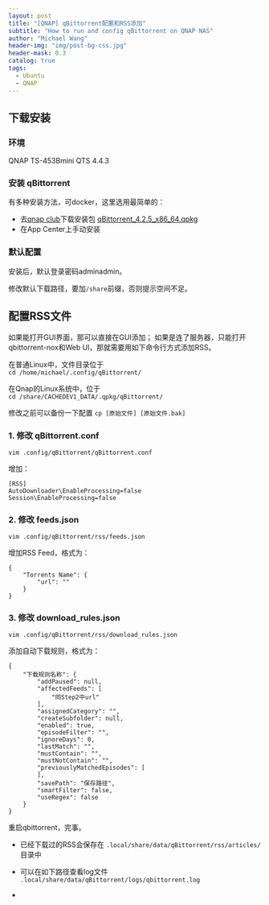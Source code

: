 ```yaml
---
layout: post
title: "[QNAP] qBittorrent配置和RSS添加"
subtitle: "How to run and config qBittorrent on QNAP NAS"
author: "Michael Wang"
header-img: "img/post-bg-css.jpg"
header-mask: 0.3
catalog: true
tags:
  - Ubuntu
  - QNAP
---
```



## 下载安装
### 环境
QNAP TS-453Bmini QTS 4.4.3
### 安装 qBittorrent
有多种安装方法，可docker，这里选用最简单的：
- 去[qnap club](https://www.qnapclub.eu/en)下载安装包 [qBittorrent_4.2.5_x86_64.qpkg](https://www.qnapclub.eu/en/qpkg/358)
- 在App Center上手动安装
### 默认配置
安装后，默认登录密码adminadmin。

修改默认下载路径，要加`/share`前缀，否则提示空间不足。

## 配置RSS文件
如果能打开GUI界面，那可以直接在GUI添加；
如果是连了服务器，只能打开qbittorrent-nox和Web UI，那就需要用如下命令行方式添加RSS。

在普通Linux中，文件目录位于  
`cd /home/michael/.config/qBittorrent/`

在Qnap的Linux系统中，位于  
`cd /share/CACHEDEV1_DATA/.qpkg/qBittorrent/`

修改之前可以备份一下配置
`cp [原始文件] [原始文件.bak]`
### 1. 修改 qBittorrent.conf
```shell
vim .config/qBittorrent/qBittorrent.conf
```
增加：
```
[RSS]
AutoDownloader\EnableProcessing=false
Session\EnableProcessing=false
```
### 2. 修改 feeds.json
```shell
vim .config/qBittorrent/rss/feeds.json
```
增加RSS Feed，格式为：
```
{
    "Torrents Name": {
        "url": ""
    }
}
```
### 3. 修改 download_rules.json
```shell
vim .config/qBittorrent/rss/download_rules.json
```
添加自动下载规则，格式为：
```
{
    "下载规则名称": {
        "addPaused": null,
        "affectedFeeds": [
            "同Step2中url"
        ],
        "assignedCategory": "",
        "createSubfolder": null,
        "enabled": true,
        "episodeFilter": "",
        "ignoreDays": 0,
        "lastMatch": "",
        "mustContain": "",
        "mustNotContain": "",
        "previouslyMatchedEpisodes": [
        ],
        "savePath": "保存路径",
        "smartFilter": false,
        "useRegex": false
    }
}
```

重启qbittorrent，完事。

- 已经下载过的RSS会保存在
`.local/share/data/qBittorrent/rss/articles/`目录中

- 可以在如下路径查看log文件  
  `.local/share/data/qBittorrent/logs/qbittorrent.log`
- 


